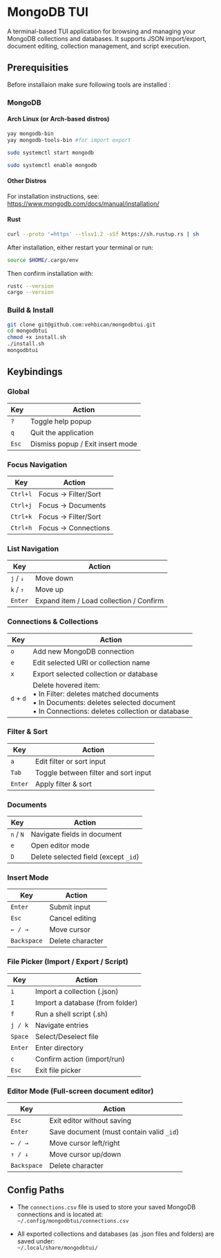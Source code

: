 # MongoDB TUI 

A terminal-based TUI application for browsing and managing your MongoDB collections and databases. It supports JSON import/export, document editing, collection management, and script execution.

## Prerequisities

Before installaion make sure following tools are installed : 

### MongoDB

#### Arch Linux (or Arch-based distros)
```sh
yay mongodb-bin
yay mongodb-tools-bin #for import export
```
```sh
sudo systemctl start mongodb
```
```sh
sudo systemctl enable mongodb
```
#### Other Distros
For installation instructions, see:
https://www.mongodb.com/docs/manual/installation/
#### Rust
```sh
curl --proto '=https' --tlsv1.2 -sSf https://sh.rustup.rs | sh
```
After installation, either restart your terminal or run:
```sh
source $HOME/.cargo/env
```
Then confirm installation with:
```sh
rustc --version
cargo --version
```

### Build & Install
```sh
git clone git@github.com:vehbican/mongodbtui.git
cd mongodbtui
chmod +x install.sh
./install.sh
mongodbtui
```
## Keybindings

### Global
| Key        | Action                                |
|------------|----------------------------------------|
| `?`        | Toggle help popup                      |
| `q`        | Quit the application                   |
| `Esc`      | Dismiss popup / Exit insert mode       |

### Focus Navigation
| Key            | Action                           |
|----------------|----------------------------------|
| `Ctrl+l`       | Focus → Filter/Sort              |
| `Ctrl+j`       | Focus → Documents                |
| `Ctrl+k`       | Focus → Filter/Sort              |
| `Ctrl+h`       | Focus → Connections              |

### List Navigation
| Key         | Action                                 |
|-------------|----------------------------------------|
| `j` / `↓`   | Move down                              |
| `k` / `↑`   | Move up                                |
| `Enter`     | Expand item / Load collection / Confirm |

### Connections & Collections
| Key     | Action                                                                 |
|---------|------------------------------------------------------------------------|
| `o`     | Add new MongoDB connection                                             |
| `e`     | Edit selected URI or collection name                                   |
| `x`     | Export selected collection or database                                 |
| `d` + `d` | Delete hovered item:<br>• In Filter: deletes matched documents<br>• In Documents: deletes selected document<br>• In Connections: deletes collection or database |

### Filter & Sort
| Key       | Action                               |
|-----------|--------------------------------------|
| `a`       | Edit filter or sort input            |
| `Tab`     | Toggle between filter and sort input |
| `Enter`   | Apply filter & sort                  |

### Documents
| Key       | Action                               |
|-----------|--------------------------------------|
| `n` / `N` | Navigate fields in document          |
| `e`       | Open editor mode                     |
| `D`       | Delete selected field (except `_id`) |

### Insert Mode
| Key         | Action               |
|-------------|----------------------|
| `Enter`     | Submit input         |
| `Esc`       | Cancel editing       |
| `← / →`     | Move cursor          |
| `Backspace` | Delete character     |

### File Picker (Import / Export / Script)
| Key       | Action                          |
|-----------|---------------------------------|
| `i`       | Import a collection (.json)     |
| `I`       | Import a database (from folder) |
| `f`       | Run a shell script (.sh)        |
| `j / k`   | Navigate entries                |
| `Space`   | Select/Deselect file            |
| `Enter`   | Enter directory                 |
| `c`       | Confirm action (import/run)     |
| `Esc`     | Exit file picker                |

### Editor Mode (Full-screen document editor)
| Key         | Action                                |
|--------------|---------------------------------------|
| `Esc`        | Exit editor without saving            |
| `Enter`      | Save document (must contain valid `_id`) |
| `← / →`      | Move cursor left/right                |
| `↑ / ↓`      | Move cursor up/down                   |
| `Backspace`  | Delete character                      |

## Config Paths

- The `connections.csv` file is used to store your saved MongoDB connections and is located at:  
  `~/.config/mongodbtui/connections.csv`

- All exported collections and databases (as .json files and folders) are saved under:  
  `~/.local/share/mongodbtui/`
